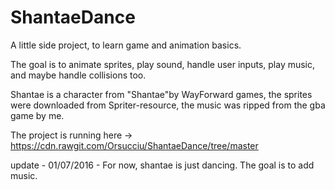 # ShantaeDance
A little side project, to learn game and animation basics.

The goal is to animate sprites, play sound, handle user inputs, play music, and maybe handle collisions too.

Shantae is a character from "Shantae"by WayForward games, the sprites were downloaded from Spriter-resource, the music was ripped 
from the gba game by me.

The project is running here -> https://cdn.rawgit.com/Orsucciu/ShantaeDance/tree/master

update - 01/07/2016 -
For now, shantae is just dancing. The goal is to add music.
